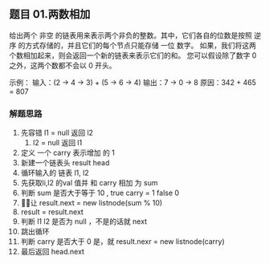 ## 题目 01.两数相加
给出两个 非空 的链表用来表示两个非负的整数。其中，它们各自的位数是按照 逆序 的方式存储的，并且它们的每个节点只能存储 一位 数字。
如果，我们将这两个数相加起来，则会返回一个新的链表来表示它们的和。
您可以假设除了数字 0 之外，这两个数都不会以 0 开头。

示例：
输入：(2 -> 4 -> 3) + (5 -> 6 -> 4)
输出：7 -> 0 -> 8
原因：342 + 465 = 807


### 解题思路
  1. 先容错 l1 = null 返回 l2
     1. l2 = null 返回 l1
  2. 定义 一个 carry 表示增加 的 1
  3. 新建一个链表头 result head
  4. 循环输入的 链表 l1, l2
  5. 先获取li,l2 的val 值并 和 carry 相加 为 sum
  6. 判断 sum 是否大于等于 10 , true carry = 1 false 0
  7. 让 result.next = new listnode(sum % 10) 
  8. result = result.next
  9. 判断 l1 l2 是否为 null ，不是的话就 next
  10. 跳出循环 
  11. 判断 carry 是否大于 0 是，就 result.nexr = new listnode(carry)
  12. 最后返回 head.next
   